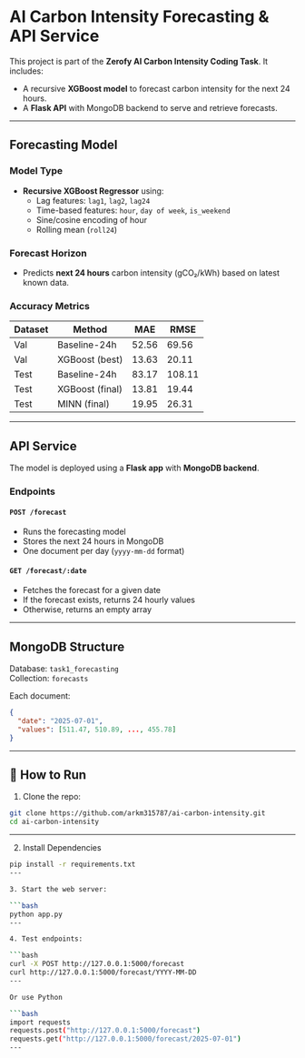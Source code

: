 # AI Carbon Intensity Forecasting & API Service

This project is part of the **Zerofy AI Carbon Intensity Coding Task**. It includes:

- A recursive **XGBoost model** to forecast carbon intensity for the next 24 hours.
- A **Flask API** with MongoDB backend to serve and retrieve forecasts.

---

## Forecasting Model

### Model Type
- **Recursive XGBoost Regressor** using:
  - Lag features: `lag1`, `lag2`, `lag24`
  - Time-based features: `hour`, `day of week`, `is_weekend`
  - Sine/cosine encoding of hour
  - Rolling mean (`roll24`)

### Forecast Horizon
- Predicts **next 24 hours** carbon intensity (gCO₂/kWh) based on latest known data.

### Accuracy Metrics
| Dataset | Method         | MAE     | RMSE    |
|---------|----------------|---------|---------|
| Val     | Baseline-24h   | 52.56  | 69.56  |
| Val     | XGBoost (best) | 13.63  | 20.11  |
| Test    | Baseline-24h   | 83.17  | 108.11 |
| Test    | XGBoost (final)| 13.81  | 19.44  |
| Test    | MINN (final)   | 19.95  | 26.31  |

---


## API Service

The model is deployed using a **Flask app** with **MongoDB backend**.

### Endpoints

#### `POST /forecast`
- Runs the forecasting model
- Stores the next 24 hours in MongoDB
- One document per day (`yyyy-mm-dd` format)

#### `GET /forecast/:date`
- Fetches the forecast for a given date
- If the forecast exists, returns 24 hourly values
- Otherwise, returns an empty array

---

## MongoDB Structure

Database: `task1_forecasting`  
Collection: `forecasts`

Each document:
```json
{
  "date": "2025-07-01",
  "values": [511.47, 510.89, ..., 455.78]
}
```

---


## 🚀 How to Run

1. Clone the repo:
```bash
git clone https://github.com/arkm315787/ai-carbon-intensity.git
cd ai-carbon-intensity
```
---

2. Install Dependencies

```bash
pip install -r requirements.txt
---

3. Start the web server:

```bash
python app.py
---

4. Test endpoints:

```bash
curl -X POST http://127.0.0.1:5000/forecast
curl http://127.0.0.1:5000/forecast/YYYY-MM-DD
---

Or use Python

```bash
import requests
requests.post("http://127.0.0.1:5000/forecast")
requests.get("http://127.0.0.1:5000/forecast/2025-07-01")
---

